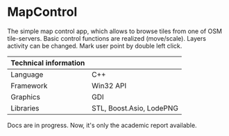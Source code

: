 # MapControl

The simple map control app, which allows to browse tiles from one of OSM tile-servers. 
Basic control functions are realized (move/scale). 
Layers activity can be changed. 
Mark user point by double left click.

Technical information ||
--- | ---
Language  | C++
Framework | Win32 API
Graphics  | GDI
Libraries | STL, Boost.Asio, LodePNG

Docs are in progress. Now, it's only the academic report available.
